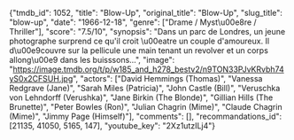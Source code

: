 {"tmdb_id": 1052, "title": "Blow-Up", "original_title": "Blow-Up", "slug_title": "blow-up", "date": "1966-12-18", "genre": ["Drame / Myst\u00e8re / Thriller"], "score": "7.5/10", "synopsis": "Dans un parc de Londres, un jeune photographe surprend ce qu'il croit \u00eatre un couple d'amoureux. Il d\u00e9couvre sur la pellicule une main tenant un revolver et un corps allong\u00e9 dans les buisssons...", "image": "https://image.tmdb.org/t/p/w185_and_h278_bestv2/n9TON33PJvKRvbh74yS0x2CFSUH.jpg", "actors": ["David Hemmings (Thomas)", "Vanessa Redgrave (Jane)", "Sarah Miles (Patricia)", "John Castle (Bill)", "Veruschka von Lehndorff (Verushka)", "Jane Birkin (The Blonde)", "Gillian Hills (The Brunette)", "Peter Bowles (Ron)", "Julian Chagrin (Mime)", "Claude Chagrin (Mime)", "Jimmy Page (Himself)"], "comments": [], "recommandations_id": [21135, 41050, 5165, 147], "youtube_key": "2Xz1utzILj4"}